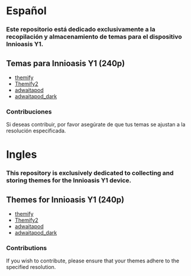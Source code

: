 # Español
### Este repositorio está dedicado exclusivamente a la recopilación y almacenamiento de temas para el dispositivo **Innioasis Y1**.
## Temas para Innioasis Y1 (240p)
-  [themify](./themify.zip)
-  [Themify2](./Themify_2.zip)
-  [adwaitapod](./adwaitapod.zip)
-  [adwaitapod_dark](./adwaitapod_dark.zip)

### Contribuciones

Si deseas contribuir, por favor asegúrate de que tus temas se ajustan a la resolución especificada.


# Ingles
### This repository is exclusively dedicated to collecting and storing themes for the **Innioasis Y1** device.
## Themes for Innioasis Y1 (240p)
-  [themify](./themify.zip)
-  [Themify2](./Themify_2.zip)
-  [adwaitapod](./adwaitapod.zip)
-  [adwaitapod_dark](./adwaitapod_dark.zip)

### Contributions

If you wish to contribute, please ensure that your themes adhere to the specified resolution.
